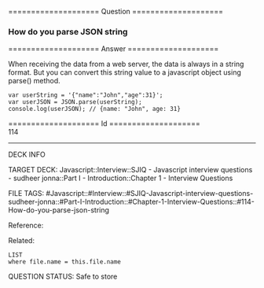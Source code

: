 ==================== Question ====================  

### How do you parse JSON string  

==================== Answer ====================  

When receiving the data from a web server, the data is always in a string format. But you can convert this string value to a javascript object using parse() method.

<!-- codeblock-start -->
<pre><code class="hljs language-javascript"><span class="hljs-keyword">var</span> userString = <span class="hljs-string">'{"name":"John","age":31}'</span>;
<span class="hljs-keyword">var</span> userJSON = <span class="hljs-title class_">JSON</span>.<span class="hljs-title function_">parse</span>(userString);
<span class="hljs-variable language_">console</span>.<span class="hljs-title function_">log</span>(userJSON); <span class="hljs-comment">// {name: "John", age: 31}</span>
</code></pre>
<!-- codeblock-end -->

==================== Id ====================  
114

---

DECK INFO

TARGET DECK: Javascript::Interview::SJIQ - Javascript interview questions - sudheer jonna::Part I - Introduction::Chapter 1 - Interview Questions

FILE TAGS: #Javascript::#Interview::#SJIQ-Javascript-interview-questions-sudheer-jonna::#Part-I-Introduction::#Chapter-1-Interview-Questions::#114-How-do-you-parse-json-string

Reference:

Related:

```dataview
LIST
where file.name = this.file.name
```

QUESTION STATUS: Safe to store
